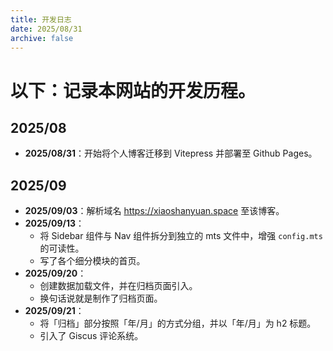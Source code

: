 ```yaml
---
title: 开发日志
date: 2025/08/31
archive: false
---
```

# 以下：记录本网站的开发历程。

## 2025/08
- **2025/08/31**：开始将个人博客迁移到 Vitepress 并部署至 Github Pages。

## 2025/09
- **2025/09/03**：解析域名 https://xiaoshanyuan.space 至该博客。
- **2025/09/13**：
  - 将 Sidebar 组件与 Nav 组件拆分到独立的 mts 文件中，增强 `config.mts` 的可读性。
  - 写了各个细分模块的首页。
- **2025/09/20**：
  - 创建数据加载文件，并在归档页面引入。
  - 换句话说就是制作了归档页面。
- **2025/09/21**：
  - 将「归档」部分按照「年/月」的方式分组，并以「年/月」为 h2 标题。
  - 引入了 Giscus 评论系统。